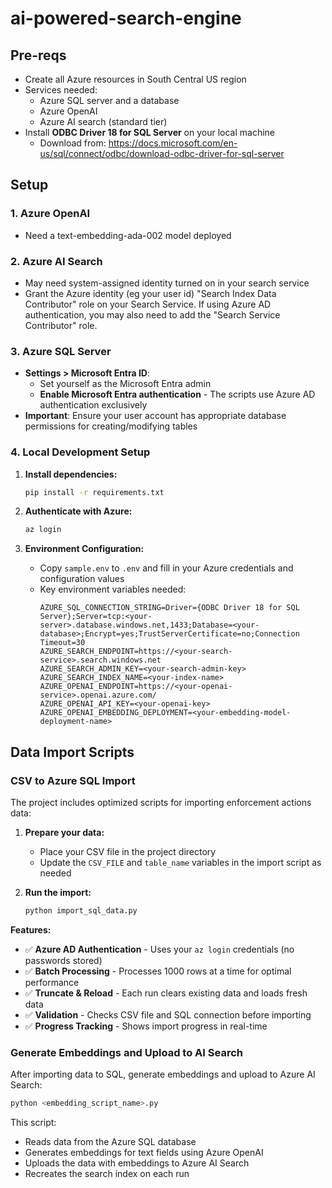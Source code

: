 # ai-powered-search-engine

## Pre-reqs
- Create all Azure resources in South Central US region
- Services needed:
   - Azure SQL server and a database
   - Azure OpenAI
   - Azure AI search (standard tier)
- Install **ODBC Driver 18 for SQL Server** on your local machine
  - Download from: https://docs.microsoft.com/en-us/sql/connect/odbc/download-odbc-driver-for-sql-server

## Setup

### 1. Azure OpenAI
- Need a text-embedding-ada-002 model deployed

### 2. Azure AI Search
- May need system-assigned identity turned on in your search service
- Grant the Azure identity (eg your user id) "Search Index Data Contributor" role on your Search Service. If using Azure AD authentication, you may also need to add the "Search Service Contributor" role.

### 3. Azure SQL Server
- **Settings > Microsoft Entra ID**: 
  - Set yourself as the Microsoft Entra admin
  - **Enable Microsoft Entra authentication** - The scripts use Azure AD authentication exclusively
- **Important**: Ensure your user account has appropriate database permissions for creating/modifying tables

### 4. Local Development Setup
1. **Install dependencies:**
   ```sh
   pip install -r requirements.txt
   ```

2. **Authenticate with Azure:**
   ```sh
   az login
   ```

3. **Environment Configuration:**
   - Copy `sample.env` to `.env` and fill in your Azure credentials and configuration values
   - Key environment variables needed:
     ```
     AZURE_SQL_CONNECTION_STRING=Driver={ODBC Driver 18 for SQL Server};Server=tcp:<your-server>.database.windows.net,1433;Database=<your-database>;Encrypt=yes;TrustServerCertificate=no;Connection Timeout=30
     AZURE_SEARCH_ENDPOINT=https://<your-search-service>.search.windows.net
     AZURE_SEARCH_ADMIN_KEY=<your-search-admin-key>
     AZURE_SEARCH_INDEX_NAME=<your-index-name>
     AZURE_OPENAI_ENDPOINT=https://<your-openai-service>.openai.azure.com/
     AZURE_OPENAI_API_KEY=<your-openai-key>
     AZURE_OPENAI_EMBEDDING_DEPLOYMENT=<your-embedding-model-deployment-name>
     ```

## Data Import Scripts

### CSV to Azure SQL Import
The project includes optimized scripts for importing enforcement actions data:

1. **Prepare your data:**
   - Place your CSV file in the project directory
   - Update the `CSV_FILE` and `table_name` variables in the import script as needed

2. **Run the import:**
   ```sh
   python import_sql_data.py
   ```

**Features:**
- ✅ **Azure AD Authentication** - Uses your `az login` credentials (no passwords stored)
- ✅ **Batch Processing** - Processes 1000 rows at a time for optimal performance
- ✅ **Truncate & Reload** - Each run clears existing data and loads fresh data
- ✅ **Validation** - Checks CSV file and SQL connection before importing
- ✅ **Progress Tracking** - Shows import progress in real-time

### Generate Embeddings and Upload to AI Search
After importing data to SQL, generate embeddings and upload to Azure AI Search:

```sh
python <embedding_script_name>.py
```

This script:
- Reads data from the Azure SQL database
- Generates embeddings for text fields using Azure OpenAI
- Uploads the data with embeddings to Azure AI Search
- Recreates the search index on each run